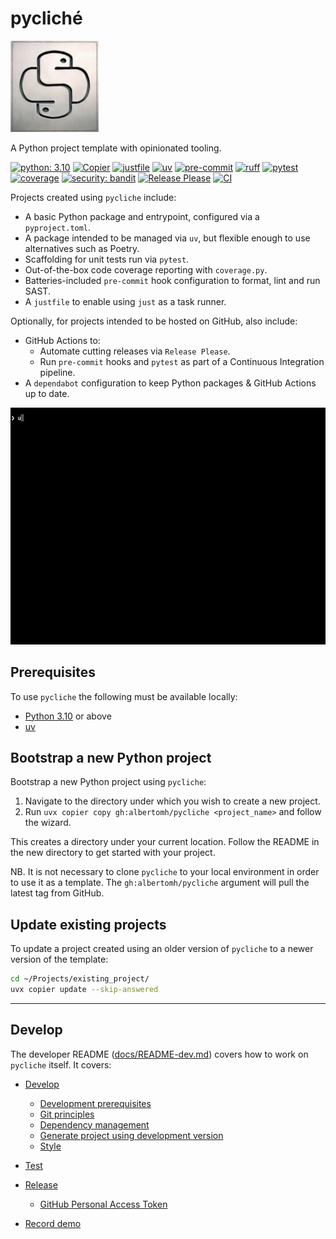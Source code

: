 # pycliché

![pycliche logo](docs/media/pycliche-logo-sm.webp "pycliche logo - a printing plate embossed with the Python logo")

A Python project template with opinionated tooling.

[![python: 3.10](https://img.shields.io/badge/>=3.10-4584b6?logo=python&logoColor=ffde57)](https://docs.python.org/3.10/whatsnew/3.10.html)
[![Copier](https://img.shields.io/endpoint?url=https://raw.githubusercontent.com/albertomh/pycliche/main/docs/media/copier-badge.json)](https://github.com/copier-org/copier)
[![justfile](https://img.shields.io/badge/🤖_justfile-EFF1F3)](https://github.com/casey/just)
[![uv](https://img.shields.io/endpoint?url=https://raw.githubusercontent.com/astral-sh/uv/main/assets/badge/v0.json&labelColor=261230&color=de60e9)](https://github.com/astral-sh/uv)
[![pre-commit](https://img.shields.io/badge/pre--commit-FAB040?logo=pre-commit&logoColor=1f2d23)](https://github.com/pre-commit/pre-commit)
[![ruff](https://img.shields.io/endpoint?url=https://raw.githubusercontent.com/astral-sh/ruff/main/assets/badge/v2.json&labelColor=261230&color=d8ff64)](https://github.com/astral-sh/ruff)
[![pytest](https://img.shields.io/badge/pytest-0A9EDC?logo=pytest&logoColor=white)](https://github.com/pytest-dev/pytest)
[![coverage](https://img.shields.io/badge/😴_coverage-59aabd)](https://coverage.readthedocs.io/)
[![security: bandit](https://img.shields.io/badge/security-bandit-yellow.svg)](https://github.com/PyCQA/bandit)
[![Release Please](https://img.shields.io/badge/📦_Release_Please-6C97BB)](https://github.com/googleapis/release-please)
[![CI](https://github.com/albertomh/pycliche/actions/workflows/ci.yaml/badge.svg)](https://github.com/albertomh/pycliche/actions/workflows/ci.yaml)

Projects created using `pycliche` include:

- A basic Python package and entrypoint, configured via a `pyproject.toml`.
- A package intended to be managed via `uv`, but flexible enough to use alternatives such as Poetry.
- Scaffolding for unit tests run via `pytest`.
- Out-of-the-box code coverage reporting with `coverage.py`.
- Batteries-included `pre-commit` hook configuration to format, lint and run SAST.
- A `justfile` to enable using `just` as a task runner.

Optionally, for projects intended to be hosted on GitHub, also include:  

- GitHub Actions to:
  - Automate cutting releases via `Release Please`.
  - Run `pre-commit` hooks and `pytest` as part of a Continuous Integration pipeline.
- A `dependabot` configuration to keep Python packages & GitHub Actions up to date.

![Creating a new Python project using pycliche 2.3.0](docs/media/pycliche-demo-2.3.0-sm.gif)

## Prerequisites

To use `pycliche` the following must be available locally:

- [Python 3.10](https://docs.python.org/3.10/) or above
- [uv](https://docs.astral.sh/uv/)

## Bootstrap a new Python project

Bootstrap a new Python project using `pycliche`:

1. Navigate to the directory under which you wish to create a new project.
1. Run `uvx copier copy gh:albertomh/pycliche <project_name>` and follow the wizard.

This creates a directory under your current location. Follow the README in
the new directory to get started with your project.

NB. It is not necessary to clone `pycliche` to your local environment in order to use it
as a template. The `gh:albertomh/pycliche` argument will pull the latest tag from GitHub.

## Update existing projects

To update a project created using an older version of `pycliche` to a newer version of the
template:

```sh
cd ~/Projects/existing_project/
uvx copier update --skip-answered
```

---

## Develop

The developer README ([docs/README-dev.md](docs/README-dev.md)) covers how to work on
`pycliche` itself. It covers:

- [Develop](docs/README-dev.md#develop)
  - [Development prerequisites](docs/README-dev.md#development-prerequisites)
  - [Git principles](docs/README-dev.md#git-principles)
  - [Dependency management](docs/README-dev.md#dependency-management)
  - [Generate project using development version](docs/README-dev.md#generate-project-using-development-version)
  - [Style](docs/README-dev.md#style)

- [Test](docs/README-dev.md#test)

- [Release](docs/README-dev.md#release)
  - [GitHub Personal Access Token](docs/README-dev.md#github-personal-access-token)

- [Record demo](docs/README-dev.md#record-demo)
